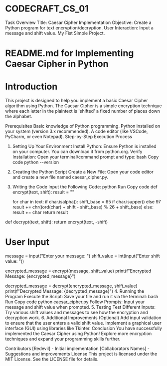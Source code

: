 # CODECRAFT_CS_01
Task Overview  Title: Caesar Cipher Implementation Objective: Create a Python program for text encryption/decryption. User Interaction: Input a message and shift value. My Fist Simple Project.


# README.md for Implementing Caesar Cipher in Python
# Introduction
This project is designed to help you implement a basic Caesar Cipher algorithm using Python. The Caesar Cipher is a simple encryption technique where each letter in the plaintext is 'shifted' a fixed number of places down the alphabet.

Prerequisites
Basic knowledge of Python programming.
Python installed on your system (version 3.x recommended).
A code editor (like VSCode, PyCharm, or even Notepad).
Step-by-Step Execution Process
1. Setting Up Your Environment
Install Python: Ensure Python is installed on your computer. You can download it from python.org.
Verify Installation: Open your terminal/command prompt and type:
bash
Copy code
python --version
2. Creating the Python Script
Create a New File: Open your code editor and create a new file named caesar_cipher.py.
3. Writing the Code
Input the Following Code:
python
Run
Copy code
def encrypt(text, shift):
    result = ""

    for char in text:
        if char.isalpha():
            shift_base = 65 if char.isupper() else 97
            result += chr((ord(char) + shift - shift_base) % 26 + shift_base)
        else:
            result += char
    return result

def decrypt(text, shift):
    return encrypt(text, -shift)

# User Input
message = input("Enter your message: ")
shift_value = int(input("Enter shift value: "))

encrypted_message = encrypt(message, shift_value)
print(f"Encrypted Message: {encrypted_message}")

decrypted_message = decrypt(encrypted_message, shift_value)
print(f"Decrypted Message: {decrypted_message}")
4. Running the Program
Execute the Script: Save your file and run it via the terminal:
bash
Run
Copy code
python caesar_cipher.py
Follow Prompts: Input your message and shift value when prompted.
5. Testing
Test Different Inputs: Try various shift values and messages to see how the encryption and decryption work.
6. Additional Improvements (Optional)
Add input validation to ensure that the user enters a valid shift value.
Implement a graphical user interface (GUI) using libraries like Tkinter.
Conclusion
You have successfully implemented the Caesar Cipher using Python! Explore more encryption techniques and expand your programming skills further.

Contributors
[Redevil] - Initial implementation
[Collaborators Names] - Suggestions and improvements
License
This project is licensed under the MIT License. See the LICENSE file for details.
